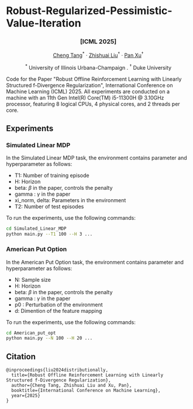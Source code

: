 # Robust-Regularized-Pessimistic-Value-Iteration

### <p align="center">[ICML 2025]</p>

<p align="center">
  <a href="https://tach1018.github.io/">Cheng Tang</a><sup>*</sup> ·
  <a href="">Zhishuai Liu</a><sup>†</sup> ·
  <a href="https://panxulab.github.io/">Pan Xu</a><sup>†</sup>
</p>
<p align="center">
<sup>*</sup> University of Illinois Urbana-Champaign .  
<sup>†</sup> Duke University
</p>

Code for the Paper "Robust Offline Reinforcement Learning with Linearly Structured f-Divergence Regularization", International Conference on Machine Learning (ICML) 2025.  All experiments are conducted on a machine with
an 11th Gen Intel(R) Core(TM) i5-11300H @ 3.10GHz
processor, featuring 8 logical CPUs, 4 physical cores, and
2 threads per core. 

## Experiments

### Simulated Linear MDP

In the Simulated Linear MDP task, the environment contains parameter and hyperparameter as follows:
- T1: Number of training episode
- H: Horizon
- beta: $\beta$ in the paper, controls the penalty
- gamma : $\gamma$ in the paper
- xi_norm, delta: Parameters in the environment
- T2: Number of test episodes


To run the experiments, use the following commands:
```bash
cd Simulated_Linear_MDP
python main.py --T1 100 --H 3 ...
```

### American Put Option
In the American Put Option task, the environment contains parameter and hyperparameter as follows:

- N: Sample size
- H: Horizon
- beta: $\beta$ in the paper, controls the penalty
- gamma : $\gamma$ in the paper
- p0 : Perturbation of the environment
- d: Dimention of the feature mapping


To run the experiments, use the following commands:
```bash
cd American_put_opt
python main.py --N 100 --H 20 ...
```

## Citation
```
@inproceedings{liu2024distributionally,
  title={Robust Offline Reinforcement Learning with Linearly Structured f-Divergence Regularization},
  author={Cheng Tang, Zhishuai Liu and Xu, Pan},
  booktitle={International Conference on Machine Learning},
  year={2025}
}
```